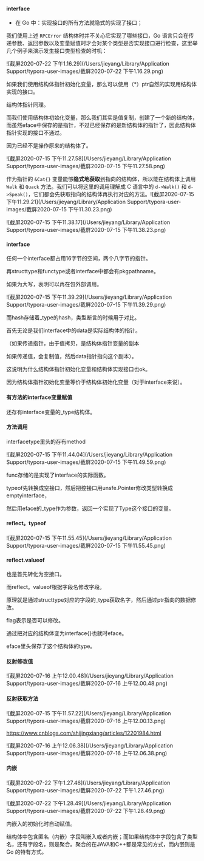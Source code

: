 #### interface

- 在 Go 中：实现接口的所有方法就隐式的实现了接口；

我们使用上述 `RPCError` 结构体时并不关心它实现了哪些接口，Go 语言只会在传递参数、返回参数以及变量赋值时才会对某个类型是否实现接口进行检查，这里举几个例子来演示发生接口类型检查的时机：

![截屏2020-07-22 下午1.16.29](/Users/jieyang/Library/Application Support/typora-user-images/截屏2020-07-22 下午1.16.29.png)



如果我们使用结构体指针初始化变量，那么可以使用（*）ptr自然的实现用结构体实现的接口。

结构体指针同理。



而我们使用结构体初始化变量，那么我们其实是值复制，创建了一个新的结构体，而虽然eface中保存的是指针，不过已经保存的是新结构体的指针了，因此结构体指针实现的接口不通过。

因为已经不是操作原来的结构体了。

![截屏2020-07-15 下午11.27.58](/Users/jieyang/Library/Application Support/typora-user-images/截屏2020-07-15 下午11.27.58.png)



作为指针的 `&Cat{}` 变量能够**隐式地获取**到指向的结构体，所以能在结构体上调用 `Walk` 和 `Quack` 方法。我们可以将这里的调用理解成 C 语言中的 `d->Walk()` 和 `d->Speak()`，它们都会先获取指向的结构体再执行对应的方法。![截屏2020-07-15 下午11.29.21](/Users/jieyang/Library/Application Support/typora-user-images/截屏2020-07-15 下午11.30.23.png)

![截屏2020-07-15 下午11.38.17](/Users/jieyang/Library/Application Support/typora-user-images/截屏2020-07-15 下午11.38.23.png)

#### interface

任何一个interface都占用16字节的空间，两个八字节的指针。



再structtype和functype或者interface中都会有pkgpathname。

如果为大写，表明可以再在包外部调用。

![截屏2020-07-15 下午11.39.29](/Users/jieyang/Library/Application Support/typora-user-images/截屏2020-07-15 下午11.39.29.png)

而hash存储着_type的hash，类型断言的时候用于对比。



首先无论是我们interface中的data是实际结构体的指针。

（如果传递指针，由于值拷贝，是结构体指针变量的副本

如果传递值，会复制值，然后data指针指向这个副本）。

这说明为什么结构体指针初始化变量和结构体实现接口也ok。

因为结构体指针初始化变量等价于结构体初始化变量（对于interface来说）。

#### 有方法的interface变量赋值

还存有interface变量的_type结构体。

#### 方法调用

interfacetype里头的存有method

![截屏2020-07-15 下午11.44.04](/Users/jieyang/Library/Application Support/typora-user-images/截屏2020-07-15 下午11.49.59.png)

func存储的是实现了interface的实际函数。

typeof先转换成空接口，然后把控接口用unsfe.Pointer修改类型转换成emptyinterface，

然后用eface的_type作为参数，返回一个实现了Type这个接口的变量。

#### reflect。typeof

![截屏2020-07-15 下午11.55.45](/Users/jieyang/Library/Application Support/typora-user-images/截屏2020-07-15 下午11.55.45.png)

#### reflect.valueof

也是首先转化为空接口。



而reflect。valueof根据字段名修改字段。

原理就是通过structtype对应的字段的_type获取名字，然后通过ptr指向的数据修改。

flag表示是否可以修改。



通过把对应的结构体变为interface{}也就时eface。

eface里头保存了这个结构体的type。

#### 反射修改值

![截屏2020-07-16 上午12.00.48](/Users/jieyang/Library/Application Support/typora-user-images/截屏2020-07-16 上午12.00.48.png)

#### 反射获取方法



![截屏2020-07-15 下午11.57.22](/Users/jieyang/Library/Application Support/typora-user-images/截屏2020-07-16 上午12.00.13.png)

https://www.cnblogs.com/shijingxiang/articles/12201984.html

![截屏2020-07-16 上午12.06.38](/Users/jieyang/Library/Application Support/typora-user-images/截屏2020-07-16 上午12.06.38.png)

#### 内嵌

![截屏2020-07-22 下午1.27.46](/Users/jieyang/Library/Application Support/typora-user-images/截屏2020-07-22 下午1.27.46.png)





![截屏2020-07-22 下午1.28.49](/Users/jieyang/Library/Application Support/typora-user-images/截屏2020-07-22 下午1.28.49.png)

内嵌入的初始化时自动赋值。



结构体中包含匿名（内嵌）字段叫嵌入或者内嵌；而如果结构体中字段包含了类型名，还有字段名，则是聚合。聚合的在JAVA和C++都是常见的方式，而内嵌则是Go 的特有方式。